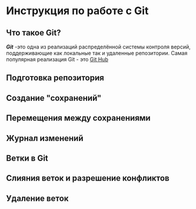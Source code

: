 # Инструкция по работе с Git

## Что такое Git?
***Git*** -это одна из реализаций распределённой системы контроля версий, поддерживающие как локальные так и удаленные репозитории. Самая популярная реализация Git - это [Git Hub](https//github.com)
## Подготовка репозитория

## Создание "сохранений"

## Перемещения между сохранениями

## Журнал изменений

## Ветки в Git

## Слияния веток и разрешение конфликтов

## Удаление веток